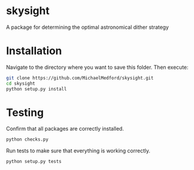 # skysight
A package for determining the optimal astronomical dither strategy

# Installation

Navigate to the directory where you want to save this folder. Then execute:
```bash
git clone https://github.com/MichaelMedford/skysight.git
cd skysight
python setup.py install
```

# Testing

Confirm that all packages are correctly installed.
```bash
python checks.py
```
Run tests to make sure that everything is working correctly.
```bash
python setup.py tests
```

